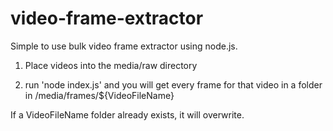 # video-frame-extractor

Simple to use bulk video frame extractor using node.js.

1. Place videos into the media/raw directory

2. run 'node index.js' and you will get every frame for that video in a folder in /media/frames/${VideoFileName}

If a VideoFileName folder already exists, it will overwrite. 
